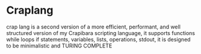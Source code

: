 # Craplang
crap lang is a second version of a more efficient, performant, and well structured version of my Crapibara scripting language,
it supports functions while loops if statements, variables, lists, operations, stdout,
it is designed to be minimalistic and TURING COMPLETE